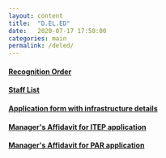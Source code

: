 ```yaml
---
layout: content
title:  "D.EL.ED"
date:   2020-07-17 17:50:00
categories: main
permalink: /deled/
---
```

 
#### [Recognition Order](https://kdtmv.org/data/deled_recognition_order.pdf)
#### [Staff List](https://kdtmv.org/data/deled_staff_list.pdf)
#### [Application form with infrastructure details](https://kdtmv.org/data/deled_infrastructure.pdf)
#### [Manager's Affidavit for ITEP application](https://drive.google.com/file/d/1C_y3lffsVHHrRMOxmktIO9XOAb8tcgoY/view?usp=sharing)
#### [Manager's Affidavit for PAR application](https://drive.google.com/file/d/1Bg1lnR8av367vwlE-Gb0IwVpIM7hXvjl/view?usp=sharing)